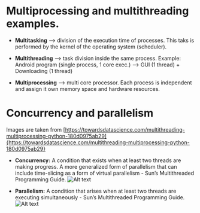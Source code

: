 # Multiprocessing and multithreading examples.

- **Multitasking** --> division of the execution time of processes. This taks is performed by the kernel of the operating system (scheduler).

- **Multithreading** --> task division inside the same process. Example: Android program (single process, 1 core exec.) --> GUI (1 thread) + Downloading (1 thread)

- **Multiprocessing** --> multi core processor. Each process is independent and assign it own memory space and hardware resources.

# Concurrency and parallelism
Images are taken from [https://towardsdatascience.com/multithreading-multiprocessing-python-180d0975ab29]{https://towardsdatascience.com/multithreading-multiprocessing-python-180d0975ab29}

- **Concurrency:** A condition that exists when at least two threads are making progress. A more generalized form of parallelism that can include time-slicing as a form of virtual parallelism - Sun’s Multithreaded Programming Guide.
![Alt text](https://assets.digitalocean.com/articles/alligator/boo.svg "a title")

- **Parallelism:** A condition that arises when at least two threads are executing simultaneously - Sun’s Multithreaded Programming Guide.
![Alt text](https://assets.digitalocean.com/articles/alligator/boo.svg "a title")



